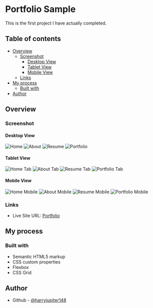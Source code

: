 # Portfolio Sample

This is the first project I have actually completed.

## Table of contents

- [Overview](#overview)
  - [Screenshot](#screenshot)
    - [Desktop View](#desktop-view)
    - [Tablet View](#tablet-view)
    - [Mobile View](#mobile-view)
  - [Links](#links)
- [My process](#my-process)
  - [Built with](#built-with)
- [Author](#author)

## Overview

### Screenshot

#### Desktop View
![Home](.Images/home.png)
![About](.Images/about.png)
![Resume](.Images/resume.png)
![Portfolio](.Images/portfolio.png)

#### Tablet View
![Home Tab](.Images/home-tab.jpeg)
![About Tab](.Images/about-tab.jpeg)
![Resume Tab](.Images/resume-tab.jpeg)
![Portfolio Tab](.Images/portfolio-tab.jpeg)

#### Mobile View
![Home Mobile](.Images/home-mobile.png)
![About Mobile](.Images/about-mobile.png)
![Resume Mobile](.Images/resume-mobile.png)
![Portfolio Mobile](.Images/portfolio-mobile.png)

### Links

- Live Site URL: [Portfolio](https://harryjupiter148.github.io/Portfolio-HTML-and-CSS-only/)

## My process

### Built with

- Semantic HTML5 markup
- CSS custom properties
- Flexbox
- CSS Grid

## Author

- Github - [@harryjupiter148](https://github.com/harryjupiter148)
